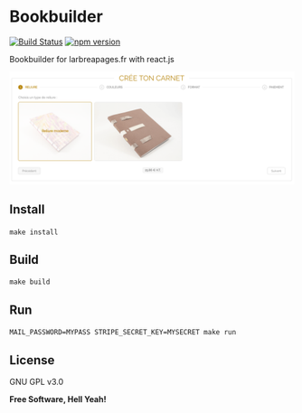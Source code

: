 Bookbuilder
===

[![Build Status](https://travis-ci.org/larbreapages/bookbuilder.svg?branch=master)](https://travis-ci.org/larbreapages/bookbuilder/)
[![npm version](https://badge.fury.io/js/bookbuilder.svg)](https://badge.fury.io/js/bookbuilder)

Bookbuilder for larbreapages.fr with react.js

[![screenshot](https://raw.githubusercontent.com/larbreapages/bookbuilder/master/screenshot.png)](https://raw.githubusercontent.com/larbreapages/bookbuilder/master/screenshot.png)

Install
---

`make install`

Build
---

`make build`

Run
---

`MAIL_PASSWORD=MYPASS STRIPE_SECRET_KEY=MYSECRET make run`

License
---

GNU GPL v3.0

**Free Software, Hell Yeah!**
